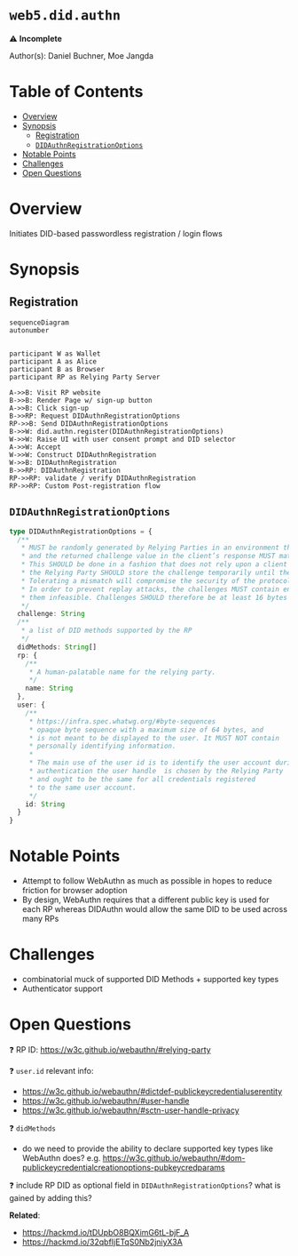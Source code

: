# `web5.did.authn` <!-- omit in toc -->

⚠ **Incomplete**

Author(s): Daniel Buchner, Moe Jangda

# Table of Contents <!-- omit in toc -->

- [Overview](#overview)
- [Synopsis](#synopsis)
  - [Registration](#registration)
  - [`DIDAuthnRegistrationOptions`](#didauthnregistrationoptions)
- [Notable Points](#notable-points)
- [Challenges](#challenges)
- [Open Questions](#open-questions)

# Overview
Initiates DID-based passwordless registration / login flows


# Synopsis

## Registration

```mermaid
sequenceDiagram
autonumber


participant W as Wallet
participant A as Alice
participant B as Browser
participant RP as Relying Party Server

A->>B: Visit RP website
B->>B: Render Page w/ sign-up button
A->>B: Click sign-up
B->>RP: Request DIDAuthnRegistrationOptions
RP->>B: Send DIDAuthnRegistrationOptions
B->>W: did.authn.register(DIDAuthnRegistrationOptions)
W->>W: Raise UI with user consent prompt and DID selector
A->>W: Accept
W->>W: Construct DIDAuthnRegistration
W->>B: DIDAuthnRegistration
B->>RP: DIDAuthnRegistration
RP->>RP: validate / verify DIDAuthnRegistration
RP->>RP: Custom Post-registration flow
```

## `DIDAuthnRegistrationOptions`

```typescript
type DIDAuthnRegistrationOptions = {
  /**
   * MUST be randomly generated by Relying Parties in an environment they trust (e.g., on the server-side), 
   * and the returned challenge value in the client’s response MUST match what was generated. 
   * This SHOULD be done in a fashion that does not rely upon a client’s behavior, e.g., 
   * the Relying Party SHOULD store the challenge temporarily until the operation is complete. 
   * Tolerating a mismatch will compromise the security of the protocol.
   * In order to prevent replay attacks, the challenges MUST contain enough entropy to make guessing 
   * them infeasible. Challenges SHOULD therefore be at least 16 bytes long.
   */
  challenge: String
  /**
   * a list of DID methods supported by the RP
   */
  didMethods: String[]
  rp: {
    /**
     * A human-palatable name for the relying party.
     */
    name: String
  },
  user: {
    /**
     * https://infra.spec.whatwg.org/#byte-sequences
     * opaque byte sequence with a maximum size of 64 bytes, and 
     * is not meant to be displayed to the user. It MUST NOT contain 
     * personally identifying information.
     * 
     * The main use of the user id is to identify the user account during 
     * authentication the user handle  is chosen by the Relying Party 
     * and ought to be the same for all credentials registered 
     * to the same user account.
     */
    id: String
  }
}
```

# Notable Points
* Attempt to follow WebAuthn as much as possible in hopes to reduce friction for browser adoption
* By design, WebAuthn requires that a different public key is used for each RP whereas DIDAuthn would allow the same DID to be used across many RPs

# Challenges
* combinatorial muck of supported DID Methods + supported key types 
* Authenticator support

# Open Questions
❓ RP ID: https://w3c.github.io/webauthn/#relying-party

❓ `user.id` relevant info: 
* https://w3c.github.io/webauthn/#dictdef-publickeycredentialuserentity
* https://w3c.github.io/webauthn/#user-handle
* https://w3c.github.io/webauthn/#sctn-user-handle-privacy

❓ `didMethods`
* do we need to provide the ability to declare supported key types like WebAuthn does? e.g. https://w3c.github.io/webauthn/#dom-publickeycredentialcreationoptions-pubkeycredparams

❓ include RP DID as optional field in `DIDAuthnRegistrationOptions`? what is gained by adding this?


**Related**:
* https://hackmd.io/tDUpbO8BQXimG6tL-bjF_A
* https://hackmd.io/32qbfIjETqS0Nb2jniyX3A